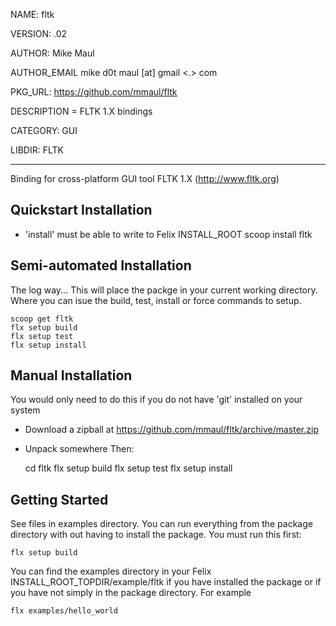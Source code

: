 NAME: fltk

VERSION: .02  

AUTHOR: Mike Maul

AUTHOR_EMAIL mike d0t maul [at] gmail <.> com

PKG_URL: https://github.com/mmaul/fltk

DESCRIPTION = FLTK 1.X bindings

CATEGORY: GUI

LIBDIR: FLTK

-----
Binding for cross-platform GUI tool FLTK 1.X (http://www.fltk.org)

## Quickstart Installation ##
* 'install' must be able to write to Felix INSTALL_ROOT
    scoop install fltk 

## Semi-automated Installation ##
The log way... This will place the packge in your current working directory.
Where you can isue the build, test, install or force commands to setup.

    scoop get fltk
    flx setup build
    flx setup test
    flx setup install

## Manual Installation ##
You would only need to do this if you do not have 'git' installed on your system

* Download a zipball at <https://github.com/mmaul/fltk/archive/master.zip>
* Unpack somewhere
Then:

    cd fltk
    flx setup build
    flx setup test
    flx setup install

## Getting Started ##
See files in examples directory. You can run everything from the package
directory with out having to install the package. You must run this first:

    flx setup build

You can find the examples directory in your Felix INSTALL_ROOT_TOPDIR/example/fltk if you have installed the package or if you have not simply in the package directory. For example

    flx examples/hello_world
